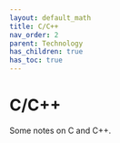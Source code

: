 ```yaml
---
layout: default_math
title: C/C++
nav_order: 2
parent: Technology
has_children: true
has_toc: true
---
```


# C/C++
Some notes on C and C++.
